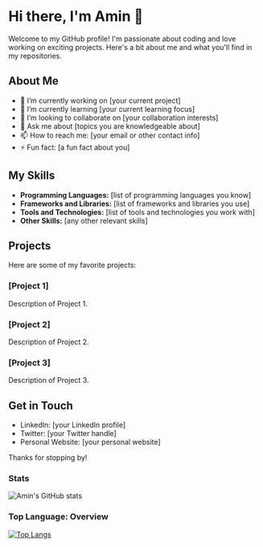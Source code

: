 # Hi there, I'm Amin 👋

Welcome to my GitHub profile! I'm passionate about coding and love working on exciting projects. Here's a bit about me and what you'll find in my repositories.

## About Me

- 🔭 I’m currently working on [your current project]
- 🌱 I’m currently learning [your current learning focus]
- 👯 I’m looking to collaborate on [your collaboration interests]
- 💬 Ask me about [topics you are knowledgeable about]
- 📫 How to reach me: [your email or other contact info]
- ⚡ Fun fact: [a fun fact about you]

## My Skills

- **Programming Languages:** [list of programming languages you know]
- **Frameworks and Libraries:** [list of frameworks and libraries you use]
- **Tools and Technologies:** [list of tools and technologies you work with]
- **Other Skills:** [any other relevant skills]

## Projects

Here are some of my favorite projects:

### [Project 1]
Description of Project 1.

### [Project 2]
Description of Project 2.

### [Project 3]
Description of Project 3.

## Get in Touch

- LinkedIn: [your LinkedIn profile]
- Twitter: [your Twitter handle]
- Personal Website: [your personal website]

Thanks for stopping by!

### Stats  
  ![Amin's GitHub stats](https://github-readme-stats.vercel.app/api?username=Aamin887&hide=contribs,prs&count_private=true&show_icons=true&theme=onedark&custom_title=My_Stats)  
  
 ### Top Language: Overview
[![Top Langs](https://github-readme-stats.vercel.app/api/top-langs/?username=Aamin887&layout=compact)](https://github.com/Aamin887/github-readme-stats)
<!---
amin3301/amin3301 is a ✨ special ✨ repository because its `README.md` (this file) appears on your GitHub profile.
You can click the Preview link to take a look at your changes.
--->
